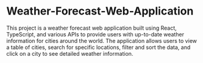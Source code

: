 # Weather-Forecast-Web-Application
This project is a weather forecast web application built using React, TypeScript, and various APIs to provide users with up-to-date weather information for cities around the world. The application allows users to view a table of cities, search for specific locations, filter and sort the data, and click on a city to see detailed weather information.
